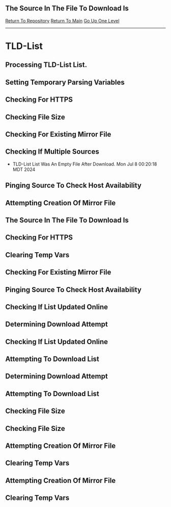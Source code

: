 ## The Source In The File To Download Is
[Return To Repository](https://github.com/DigitalWarrior/piholeparser/)
[Return To Main](https://github.com/DigitalWarrior/piholeparser/blob/master/RecentRunLogs/Mainlog.md)
[Go Up One Level](https://github.com/DigitalWarrior/piholeparser/blob/master/RecentRunLogs/TopLevelScripts/15-Processing-Top-Level-Domains.md)
____________________________________
# TLD-List
## Processing TLD-List List.
## Setting Temporary Parsing Variables
## Checking For HTTPS
## Checking File Size
## Checking For Existing Mirror File
## Checking If Multiple Sources
* TLD-List List Was An Empty File After Download. Mon Jul  8 00:20:18 MDT 2024
## Pinging Source To Check Host Availability
## Attempting Creation Of Mirror File
## The Source In The File To Download Is
## Checking For HTTPS
## Clearing Temp Vars
## Checking For Existing Mirror File
## Pinging Source To Check Host Availability
## Checking If List Updated Online
## Determining Download Attempt
## Checking If List Updated Online
## Attempting To Download List
## Determining Download Attempt
## Attempting To Download List
## Checking File Size
## Checking File Size
## Attempting Creation Of Mirror File
## Clearing Temp Vars
## Attempting Creation Of Mirror File
## Clearing Temp Vars
